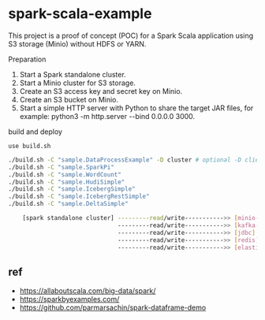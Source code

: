# spark-scala-example

This project is a proof of concept (POC) for a Spark Scala application using S3 storage (Minio) without HDFS or YARN.

Preparation

1. Start a Spark standalone cluster.
2. Start a Minio cluster for S3 storage.
3. Create an S3 access key and secret key on Minio.
4. Create an S3 bucket on Minio.
5. Start a simple HTTP server with Python to share the target JAR files, for example: python3 -m http.server --bind 0.0.0.0 3000.

build and deploy

`use build.sh`

```bash
./build.sh -C "sample.DataProcessExample" -D cluster # optional -D client
./build.sh -C "sample.SparkPi"
./build.sh -C "sample.WordCount"
./build.sh -C "sample.HudiSimple"
./build.sh -C "sample.IcebergSimple"
./build.sh -C "sample.IcebergRestSimple"
./build.sh -C "sample.DeltaSimple"
```


```bash
    [spark standalone cluster] ---------read/write----------->> [minio-cluster]                                
                               ---------read/write----------->> [kafka-cluster] 
                               ---------read/write----------->> [jdbc]
                               ---------read/write----------->> [redis]
                               ---------read/write----------->> [elasticsearch]
```

## ref

- <https://allaboutscala.com/big-data/spark/>
- <https://sparkbyexamples.com/>
- <https://github.com/parmarsachin/spark-dataframe-demo>